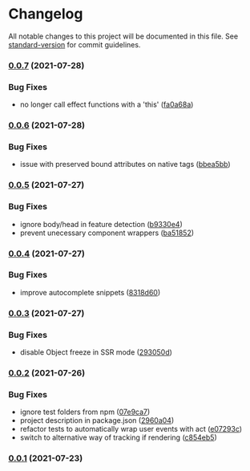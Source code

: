 # Changelog

All notable changes to this project will be documented in this file. See [standard-version](https://github.com/conventional-changelog/standard-version) for commit guidelines.

### [0.0.7](https://github.com/marko-js/tags-api-preview/compare/v0.0.6...v0.0.7) (2021-07-28)


### Bug Fixes

* no longer call effect functions with a 'this' ([fa0a68a](https://github.com/marko-js/tags-api-preview/commit/fa0a68adbe85b6647c9af218bd215e2c25adadee))

### [0.0.6](https://github.com/marko-js/tags-api-preview/compare/v0.0.5...v0.0.6) (2021-07-28)


### Bug Fixes

* issue with preserved bound attributes on native tags ([bbea5bb](https://github.com/marko-js/tags-api-preview/commit/bbea5bb1472aa03345eac372950cef774e9e6c34))

### [0.0.5](https://github.com/marko-js/tags-api-preview/compare/v0.0.4...v0.0.5) (2021-07-27)


### Bug Fixes

* ignore body/head in feature detection ([b9330e4](https://github.com/marko-js/tags-api-preview/commit/b9330e404b44eb4ec157f6523c7a472f55554224))
* prevent unecessary component wrappers ([ba51852](https://github.com/marko-js/tags-api-preview/commit/ba518525580e4568249c433d4981873a0c709d25))

### [0.0.4](https://github.com/marko-js/tags-api-preview/compare/v0.0.3...v0.0.4) (2021-07-27)


### Bug Fixes

* improve autocomplete snippets ([8318d60](https://github.com/marko-js/tags-api-preview/commit/8318d60f9b1ddc556fb9237c2e1287f91e65409d))

### [0.0.3](https://github.com/marko-js/tags-api-preview/compare/v0.0.2...v0.0.3) (2021-07-27)


### Bug Fixes

* disable Object freeze in SSR mode ([293050d](https://github.com/marko-js/tags-api-preview/commit/293050d8d643729bb6d35ea815688f199bfd5fb9))

### [0.0.2](https://github.com/marko-js/tags-api-preview/compare/v0.0.1...v0.0.2) (2021-07-26)


### Bug Fixes

* ignore test folders from npm ([07e9ca7](https://github.com/marko-js/tags-api-preview/commit/07e9ca7a45f781eee8ab84752bcf5c3f1fde191d))
* project description in package.json ([2960a04](https://github.com/marko-js/tags-api-preview/commit/2960a042f6e36c8e54a1f76c964943e1b52a423f))
* refactor tests to automatically wrap user events with act ([e07293c](https://github.com/marko-js/tags-api-preview/commit/e07293cabcbbf9ab2d0fb5e8afa53b6444d237d1))
* switch to alternative way of tracking if rendering ([c854eb5](https://github.com/marko-js/tags-api-preview/commit/c854eb5353cd01e43fbfda71226c52c5593f3412))

### [0.0.1](https://github.com/marko-js/tags-api-preview/compare/v0.0.0...v0.0.1) (2021-07-23)
